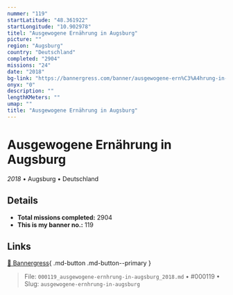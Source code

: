 ```yaml
---
nummer: "119"
startLatitude: "48.361922"
startLongitude: "10.902978"
titel: "Ausgewogene Ernährung in Augsburg"
picture: ""
region: "Augsburg"
country: "Deutschland"
completed: "2904"
missions: "24"
date: "2018"
bg-link: "https://bannergress.com/banner/ausgewogene-ern%C3%A4hrung-in-augsburg-807f"
onyx: "0"
description: ""
lengthKMeters: ""
umap: ""
title: "Ausgewogene Ernährung in Augsburg"
---
```

# Ausgewogene Ernährung in Augsburg

*2018* • Augsburg • Deutschland



## Details


- **Total missions completed:** 2904
- **This is my banner no.:** 119




## Links
[🔗 Bannergress](https://bannergress.com/banner/ausgewogene-ern%C3%A4hrung-in-augsburg-807f){ .md-button .md-button--primary }



> File: `000119_ausgewogene-ernhrung-in-augsburg_2018.md` • #000119 • Slug: `ausgewogene-ernhrung-in-augsburg`
